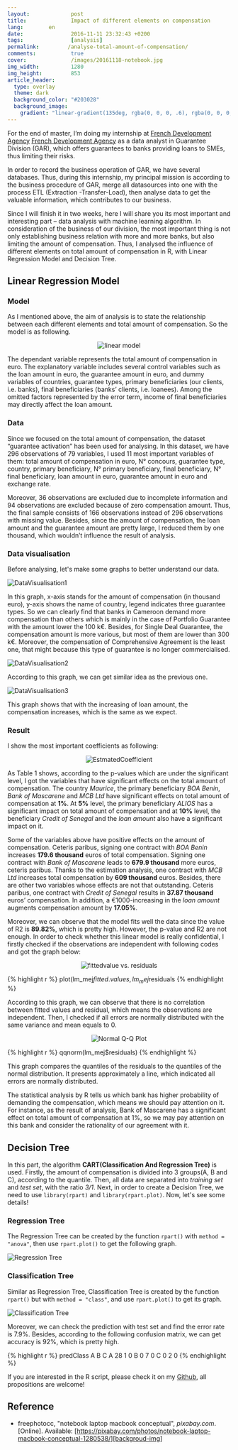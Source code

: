 ```yaml
---
layout:             post
title:              Impact of different elements on compensation
lang:        en
date:               2016-11-11 23:32:43 +0200
tags:               [analysis]
permalink:         /analyse-total-amount-of-compensation/
comments:           true
cover:              /images/20161118-notebook.jpg
img_width:          1280
img_height:         853
article_header:
  type: overlay
  theme: dark
  background_color: "#203028"
  background_image:
    gradient: "linear-gradient(135deg, rgba(0, 0, 0, .6), rgba(0, 0, 0, .4))"
---
```


For the end of master, I’m doing my internship at [French Development Agency]
[French Development Agency] as a data analyst in Guarantee Division (GAR), which
offers guarantees to banks providing loans to SMEs, thus limiting their risks.

In order to record the business operation of GAR, we have several databases.
Thus, during this internship, my principal mission is according to the business
procedure of GAR, merge all datasources into one with the process ETL (Extraction
-Transfer-Load), then analyse data to get the valuable information, which
contributes to our business.

Since I will finish it in two weeks, here I will share you its most important
and interesting part – data analysis with machine learning algorithm. In
consideration of the business of our division, the most important thing is not
only establishing business relation with more and more banks, but also limiting
the amount of compensation. Thus, I analysed the influence of different elements
on total amount of compensation in R, with Linear Regression Model and Decision
Tree.

## Linear Regression Model

### Model

As I mentioned above, the aim of analysis is to state the relationship between
each different elements and total amount of compensation. So the model is as
following.

<p align="center">
  <img alt="linear model" src="{{ site.baseurl }}/images/20161111-linearmodel.png"/>
</p>

The dependant variable represents the total amount of compensation in euro.
The explanatory variable  includes several control variables such as the loan
amount in euro, the guarantee amount in euro, and dummy variables of countries,
guarantee types, primary beneficiaries (our clients, i.e. banks), final
beneficiaries (banks’ clients, i.e. loanees). Among the omitted factors
represented by the error term, income of final beneficiaries may directly affect
the loan amount.

### Data

Since we focused on the total amount of compensation, the dataset “guarantee
activation” has been used for analysing. In this dataset, we have 296 observations
of 79 variables, I used 11 most important variables of them: total amount of
compensation in euro, N° concours, guarantee type, country, primary beneficiary,
N° primary beneficiary, final beneficiary, N° final beneficiary, loan amount in
euro, guarantee amount in euro and exchange rate.

Moreover, 36 observations are excluded due to incomplete information and 94
observations are excluded because of zero compensation amount. Thus, the final
sample consists of 166 observations instead of 296 observations with missing
value. Besides, since the amount of compensation, the loan amount and the
guarantee amount are pretty large, I reduced them by one thousand, which wouldn’t
influence the result of analysis.

### Data visualisation

Before analysing, let's make some graphs to better understand our data.

<img alt="DataVisualisation1" src="{{ site.baseurl }}/images/20161111-dataviz1.png"/>

In this graph, x-axis stands for the amount of compensation (in thousand euro),
y-axis shows the name of country, legend indicates three guarantee types. So we
can clearly find that banks in Cameroon demand more compensation than others
which is mainly in the case of Portfolio Guarantee with the amount lower the 100
k€. Besides, for Single Deal Guarantee, the compensation amount is more various,
but most of them are lower than 300 k€. Moreover, the compensation of Comprehensive
Agreement is the least one, that might because this type of guarantee is no
longer commercialised.

<img alt="DataVisualisation2" src="{{ site.baseurl }}/images/20161111-dataviz2.png"/>

According to this graph, we can get similar idea as the previous one.

<img alt="DataVisualisation3" src="{{ site.baseurl }}/images/20161111-dataviz3.png"/>

This graph shows that with the increasing of loan amount, the compensation
increases, which is the same as we expect.


### Result

I show the most important coefficients as following:

<p align="center">
  <img alt="EstmatedCoefficient" src="{{ site.baseurl }}/images/20161111-estimatedcoeff.png"/>
</p>

As Table 1 shows, according to the p-values which are under the significant
level, I got the variables that have significant effects on the total amount of
compensation. The country _Maurice_, the primary beneficiary _BOA Benin_, _Bank
of Mascarene_ and _MCB Ltd_ have significant effects on total amount of compensation
at **1%**. At **5%** level, the primary beneficiary _ALIOS_ has a significant
impact on total amount of compensation and at **10%** level, the beneficiary
_Credit of Senegal_ and the _loan amount_ also have a significant impact on it.

Some of the variables above have positive effects on the amount of compensation.
Ceteris paribus, signing one contract with _BOA Benin_ increases **179.6 thousand**
euros of total compensation. Signing one contract with _Bank of Mascarene_ leads
to **679.9 thousand** more euros, ceteris paribus. Thanks to the estimation
analysis, one contract with _MCB Ltd_ increases total compensation by **609
thousand** euros. Besides, there are other two variables whose effects are not
that outstanding. Ceteris paribus, one contract with _Credit of Senegal_ results
in **37.87 thousand** euros’ compensation. In addition, a €1000-increasing in
the _loan amount_ augments compensation amount by **17.05%**.

Moreover, we can observe that the model fits well the data since the value of R2
is **89.82%**, which is pretty high. However, the p-value and R2 are not enough.
In order to check whether this linear model is really confidential, I firstly
checked if the observations are independent with following codes and got the
graph below:

<p align="center">
  <img alt="fittedvalue vs. residuals" src="{{ site.baseurl }}/images/20161111-fittedvalue-residuals.png"/>

</p> 

{% highlight r %}
plot(lm_mej$fitted.values, lm_mej$residuals
{% endhighlight %}

According to this graph, we can observe that there is no correlation between
fitted values and residual, which means the observations are independent. Then,
I checked if all errors are normally distributed with the same variance and mean
equals to 0.

<p align="center">
  <img alt="Normal Q-Q Plot" src="{{ site.baseurl }}/images/20161111-normalqqplot.png"/>
</p>

{% highlight r %}
qqnorm(lm_mej$residuals)
{% endhighlight %}

This graph compares the quantiles of the residuals to the quantiles of the normal
distribution. It presents approximately a line, which indicated all errors are
normally distributed.

The statistical analysis by R tells us which bank has higher probability of
demanding the compensation, which means we should pay attention on it. For
instance, as the result of analysis, Bank of Mascarene has a significant effect
on total amount of compensation at 1%, so we may pay attention on this bank and
consider the rationality of our agreement with it.


## Decision Tree

In this part, the algorithm **CART(Classification And Regression Tree)** is used.
Firstly, the amount of compensation is divided into 3 groups(A, B and C),
according to the quantile. Then, all data are separated into _training set_ and
_test set_, with the ratio _3/1_. Next, in order to create a Decision Tree, we
need to use `library(rpart)` and `library(rpart.plot)`. Now, let's see some
details!

### Regression Tree

The Regression Tree can be created by the function `rpart()` with `method =
"anova"`, then use `rpart.plot()` to get the following graph.

<img alt="Regression Tree" src="{{ site.baseurl }}/images/20161111-DT-RT.png"/>

### Classification Tree

Similar as Regression Tree, Classification Tree is created by the function
`rpart()` but with `method = "class"`, and use `rpart.plot()` to get its graph.

<img alt="Classification Tree" src="{{ site.baseurl }}/images/20161111-DT-CT.png"/>

Moreover, we can check the prediction with test set and find the error rate is
7.9%. Besides, according to the following confusion matrix, we can get accuracy
is 92%, which is pretty high.

{% highlight r %}
   predClass
     A  B  C
  A 28  1  0
  B  0  7  0
  C  0  2  0
{% endhighlight %}

If you are interested in the R script, please check it on my [Github][Github],
all propositions are welcome!

## Reference
- freephotocc, "notebook laptop macbook conceptual", _pixabay.com_. [Online]. Available: [https://pixabay.com/photos/notebook-laptop-macbook-conceptual-1280538/][backgroud-img]

[French Development Agency]: http://www.afd.fr/home
[Github]: https://github.com/jingwen-z/R/blob/master/TSE/internship/project_AFD.R
[backgroud-img]: https://pixabay.com/photos/notebook-laptop-macbook-conceptual-1280538/
